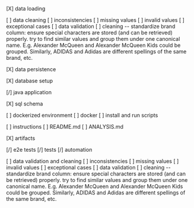 
[X] data loading

[ ] data cleaning
    [ ] inconsistencies
    [ ] missing values
    [ ] invalid values
    [ ] exceptional cases
    [ ] data validation
    [ ] cleaning -- standardize brand column: ensure special characters are stored (and can be retrieved) properly. try to find similar values and group them under one canonical name. E.g. Alexander McQueen and Alexander McQueen Kids could be grouped. Similarly, ADIDAS and Adidas are different spellings of the same brand, etc.

[X] data persistence

[X] database setup

[/] java application

[X] sql schema

[ ] dockerized environment
    [ ] docker
    [ ] install and run scripts

[ ] instructions
    [ ] README.md
    [ ] ANALYSIS.md

[X] artifacts

[/] e2e tests
    [/] tests
    [/] automation

[ ] data validation and cleaning
    [ ] inconsistencies
    [ ] missing values
    [ ] invalid values
    [ ] exceptional cases
    [ ] data validation
    [ ] cleaning -- standardize brand column: ensure special characters are stored (and can be retrieved) properly. try to find similar values and group them under one canonical name. E.g. Alexander McQueen and Alexander McQueen Kids could be grouped. Similarly, ADIDAS and Adidas are different spellings of the same brand, etc.

